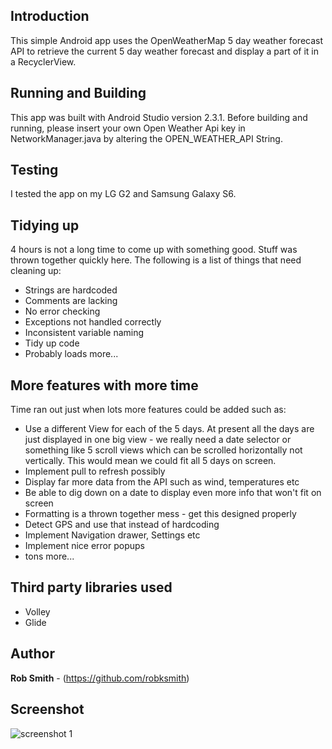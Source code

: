 ## Introduction

This simple Android app uses the OpenWeatherMap 5 day weather forecast API to retrieve the current 5 day weather forecast and display a part of it in a RecyclerView.

## Running and Building

This app was built with Android Studio version 2.3.1.
Before building and running, please insert your own Open Weather Api key in NetworkManager.java by altering the OPEN_WEATHER_API String.  

## Testing

I tested the app on my LG G2 and Samsung Galaxy S6.

## Tidying up

4 hours is not a long time to come up with something good. Stuff was thrown together quickly here. The following is a list of things that need cleaning up:

* Strings are hardcoded
* Comments are lacking
* No error checking
* Exceptions not handled correctly
* Inconsistent variable naming
* Tidy up code
* Probably loads more...

## More features with more time

Time ran out just when lots more features could be added such as:

* Use a different View for each of the 5 days. At present all the days are just displayed in one big view - we really need a date selector or something like 5 scroll views which can be scrolled horizontally not vertically. This would mean we could fit all 5 days on screen.
* Implement pull to refresh possibly
* Display far more data from the API such as wind, temperatures etc
* Be able to dig down on a date to display even more info that won't fit on screen
* Formatting is a thrown together mess - get this designed properly
* Detect GPS and use that instead of hardcoding
* Implement Navigation drawer, Settings etc
* Implement nice error popups
* tons more...

## Third party libraries used

* Volley
* Glide

## Author

**Rob Smith** - (https://github.com/robksmith)

## Screenshot

![screenshot 1](https://s3-eu-west-1.amazonaws.com/zengo.com.drop/Github/Weather/app_screenshot_1.png)


